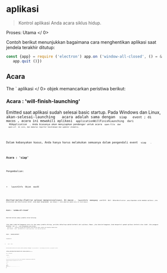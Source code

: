 # aplikasi

> Kontrol aplikasi Anda acara siklus hidup.

Proses:  Utama </ 0></p> 

Contoh berikut menunjukkan bagaimana cara menghentikan aplikasi saat jendela terakhir ditutup:

```javascript
const {app} = require ('electron') app.on ('window-all-closed', () = & gt; {
   app.quit ()})
```

## Acara

The ` aplikasi </ 0> objek memancarkan peristiwa berikut:</p>

<h3>Acara : 'will-finish-launching'</h3>

<p>Emitted saat aplikasi sudah selesai basic startup. Pada Windows dan Linux, <code> akan-selesai-launching </ 0>  acara adalah sama dengan <code> siap </ 0>  event ; di macos , acara ini mewakili aplikasi <code> applicationWillFinishLaunching </ 0> dari
 <code> NSApplication </ 0> . Anda biasanya akan menyiapkan pendengar untuk acara <code> open-file </ 0> dan
 <code> open-url </ 0> di sini, dan memulai reporter kecelakaan dan updater otomatis.</p>

<p>Dalam kebanyakan kasus, Anda hanya harus melakukan semuanya dalam pengendali event <code> siap </ 0>  .</p>

<h3>Acara : 'siap'</h3>

<p>Pengembalian:</p>

<ul>
<li><code> launchInfo </ 0> Objek <em> macOS </ 1></li>
</ul>

<p>Emitted ketika Elektron selesai menginisialisasi. Di macos , <code> launchInfo </ 0> memegang <code> userInfo </ 0> dari <code> NSUserNotification </ 0> yang digunakan untuk membuka aplikasi, jika diluncurkan dari Notification Center. Anda dapat menghubungi <code> app.isReady () </ 0> untuk memeriksa apakah acara ini telah dipecat.</p>

<h3>Acara : 'window-all-closed'</h3>

<p>Emitted ketika semua jendela telah ditutup.</p>

<p>Jika Anda tidak berlangganan acara ini dan semua jendela ditutup, perilaku defaultnya adalah berhenti dari aplikasi; Namun, jika Anda berlangganan, Anda mengontrol apakah aplikasi berhenti atau tidak. Jika pengguna menekan <code> Cmd + Q </ 0> , atau pengembang yang disebut
 <code> app.quit () </ 0> , Elektron pertama akan mencoba untuk menutup semua jendela dan kemudian memancarkan
 <code> akan- berhenti </ 0>  event , dan dalam hal ini <code> jendela-semua-ditutup </ 0>  acara tidak akan dipancarkan.</p>

<h3>Acara : 'sebelum-berhenti'</h3>

<p>Pengembalian:</p>

<ul>
<li><code> event </ 0>  Acara</li>
</ul>

<p>Emitted sebelum aplikasi mulai menutup jendela-jendelanya. Memanggil <code> event.preventDefault () </ 0> akan mencegah perilaku default, yang mengakhiri aplikasi.</p>

<p><strong> Catatan: </ 0> Jika aplikasi berhenti diprakarsai oleh <code> autoUpdater.quitAndInstall () </ 1> 
lalu <code> sebelum-berhenti </ 1> dipancarkan <em> setelah </ 2> memancarkan < 1> dekat </ 1>  acara pada semua jendela dan menutup mereka.</p>

<h3>Acara : 'akan-berhenti'</h3>

<p>Pengembalian:</p>

<ul>
<li><code> event </ 0>  Acara</li>
</ul>

<p>Emitted ketika semua jendela telah ditutup dan aplikasi akan berhenti. Memanggil <code> event.preventDefault () </ 0> akan mencegah perilaku default, yang mengakhiri aplikasi.</p>

<p>Lihat deskripsi <code> jendela-semua-ditutup </ 0>  acara untuk perbedaan antara <code> akan-berhenti </ 0> dan <code> jendela-semua-ditutup </ 0> peristiwa.</p>

<h3>Acara : 'berhenti'</h3>

<p>Pengembalian:</p>

<ul>
<li><code> event </ 0>  Acara</li>
<li><code> exitCode </ 0>  Integer</li>
</ul>

<p>Emitted saat aplikasi berhenti.</p>

<h3>Event : 'open-file' <em> macos </ 0></h3>

<p>Pengembalian:</p>

<ul>
<li><code> event </ 0>  Acara</li>
<li><code> path </ 0>  String</li>
</ul>

<p>Emitted saat pengguna ingin membuka file dengan aplikasi. The <code> open-file yang </ 0> 
event biasanya dipancarkan saat aplikasi sudah terbuka dan OS ingin menggunakan kembali aplikasi untuk membuka file. <code> open-file </ 0> juga dipancarkan saat sebuah file diturunkan ke dok dan aplikasi belum berjalan. Pastikan untuk mendengarkan <code> open-file yang </ 0>  acara sangat awal di startup aplikasi Anda untuk menangani kasus ini (bahkan sebelum <code> siap </ 0>  acara dipancarkan).</p>

<p>Anda harus menghubungi <code> event .preventDefault () </ 0> jika Anda ingin menangani acara ini .</p>

<p>Pada Windows , Anda harus mengurai <code> process.argv </ 0> (dalam proses utama) untuk mendapatkan filepath.</p>

<h3>Acara : 'buka-url' <em> macos </ 0></h3>

<p>Pengembalian:</p>

<ul>
<li><code> event </ 0>  Acara</li>
<li><code> url </ 0>  String</li>
</ul>

<p>Emitted saat pengguna ingin membuka URL dengan aplikasi. File <code> Info.plist <code> aplikasi Anda
 harus menentukan skema url di dalam kunci <code> CFBundleURLTypes </ 0> , dan set <code> NSPrincipalClass </ 0> ke <0> AtomApplication </ 0> .</p>

<p>Anda harus menghubungi <code> event .preventDefault () </ 0> jika Anda ingin menangani acara ini .</p>

<h3>Acara : 'aktifkan' <em> macOS </ 0></h3>

<p>Pengembalian:</p>

<ul>
<li><code> event </ 0>  Acara</li>
<li><code> hasVisibleWindows </ 0>  Boolean</li>
</ul>

<p>Emitted saat aplikasi diaktifkan. Berbagai tindakan dapat memicu acara ini , seperti meluncurkan aplikasi untuk pertama kalinya, mencoba meluncurkan ulang aplikasi saat sudah berjalan, atau mengklik ikon dok atau ikon taskbar.</p>

<h3>Acara : 'lanjutkan aktivitas' <em> macOS </ 0></h3>

<p>Pengembalian:</p>

<ul>
<li><code> event </ 0>  Acara</li>
<li><code> ketik </ 0> String - String yang mengidentifikasi aktivitas. Maps ke
 <a href="https://developer.apple.com/library/ios/documentation/Foundation/Reference/NSUserActivity_Class/index.html#//apple_ref/occ/instp/NSUserActivity/activityType"><code> NSUserActivity.activityType </ 0>.</li>
<li><code> userInfo </ 0> Objek - Berisi status spesifik aplikasi yang disimpan oleh aktivitas di perangkat lain.</li>
</ul>

<p>Emitted selama <a href="https://developer.apple.com/library/ios/documentation/UserExperience/Conceptual/Handoff/HandoffFundamentals/HandoffFundamentals.html"> Handoff </ 0> saat aktivitas dari perangkat lain ingin dilanjutkan. Anda harus menghubungi <code> event .preventDefault () </ 0> jika Anda ingin menangani acara ini .</p>

<p>Aktivitas pengguna hanya dapat dilanjutkan di aplikasi yang memiliki ID Tim pengembang yang sama dengan aplikasi sumber aktivitas dan yang mendukung jenis aktivitas.
Jenis aktivitas yang didukung ditentukan di aplikasi <code> Info.plist </ 0> di bawah tombol
 <code> NSUserActivityTypes </ 0> .</p>

<h3>Event : 'new-window-for-tab' <em> macOS </ 0></h3>

<p>Pengembalian:</p>

<ul>
<li><code> event </ 0>  Acara</li>
</ul>

<p>Emitted saat pengguna mengklik tombol tab baru macOS asli . Tombol tab baru hanya terlihat jika arus <code> BrowserWindow </ 0> memiliki
 <code> tabbingIdentifier </ 0></p>

<h3>Acara : 'browser-window-blur'</h3>

<p>Pengembalian:</p>

<ul>
<li><code> event </ 0>  Acara</li>
<li><code> jendela </ 0> Jendela Peramban</li>
</ul>

<p>Emitted ketika <a href="browser-window.md"> browserWindow </ 0> menjadi kabur.</p>

<h3>Acara : 'browser-window-focus'</h3>

<p>Pengembalian:</p>

<ul>
<li><code> event </ 0>  Acara</li>
<li><code> jendela </ 0> Jendela Peramban</li>
</ul>

<p>Emitted ketika <a href="browser-window.md"> browserWindow </ 0> terpusat.</p>

<h3>Acara : 'browser-window-created'</h3>

<p>Pengembalian:</p>

<ul>
<li><code> event </ 0>  Acara</li>
<li><code> jendela </ 0> Jendela Peramban</li>
</ul>

<p>Emitted ketika baru <a href="browser-window.md"> browserWindow </ 0> dibuat.</p>

<h3>Acara : 'isi web-dibuat'</h3>

<p>Pengembalian:</p>

<ul>
<li><code> event </ 0>  Acara</li>
<li><code> webContents </ 0> Konten Web</li>
</ul>

<p>Emitted ketika baru <a href="web-contents.md"> webContents </ 0> dibuat.</p>

<h3>Acara : 'sertifikat-kesalahan'</h3>

<p>Pengembalian:</p>

<ul>
<li><code> event </ 0>  Acara</li>
<li><code> webContents </ 0>  <a href="web-contents.md"> WebContents </ 1></li>
<li><code> url </ 0>  String</li>
<li><code> error </ 0>  String - Kode kesalahan</li>
<li><code> sertifikat </ 0>  <a href="structures/certificate.md"> Sertifikat </ 1></li>
<li><code>callback` Fungsi 

* ` isTrusted </ 0>  Boolean - Apakah akan mempertimbangkan sertifikat sebagai terpercaya</li>
</ul></li>
</ul>

<p>Emitted ketika gagal untuk memverifikasi <code> certificate </ 0> untuk <code> url </ 0> , untuk mempercayai sertifikat Anda harus mencegah perilaku default dengan
 <code> event.preventDefault () </ 0> dan memanggil < 0> callback (true) </ 0> .</p>

<pre><code class="javascript">const {app} = require ('electron') app.on ('certificate-error', ( event , webContents, url, error, certificate, callback) = & gt; {
   if (url === 'https: // github .com ') {
     // Verifikasi logika.
    event.preventDefault ()
     callback (true)
   } else {
     callback (false)
   }})
`</pre> 
  ### Acara : 'pilih-klien-sertifikat'
  
  Pengembalian:
  
  * ` event </ 0>  Acara</li>
<li><code> webContents </ 0>  <a href="web-contents.md"> WebContents </ 1></li>
<li><code> url </ 0> URL</li>
<li><code> certificateList </ 0>  <a href="structures/certificate.md"> Sertifikat [] </ 1></li>
<li><code>callback` Fungsi 
    * ` sertifikat </ 0>  <a href="structures/certificate.md"> Sertifikat </ 1> (opsional)</li>
</ul></li>
</ul>

<p>Emitted ketika sertifikat klien diminta.</p>

<p>The <code> url </ 0> sesuai dengan entri navigasi meminta sertifikat klien dan <code> callback </ 0> bisa disebut dengan entri disaring dari daftar. Menggunakan
 <code> event.preventDefault () </ 0> mencegah aplikasi menggunakan sertifikat pertama dari toko.</p>

<pre><code class="javascript">const {app} = require ('electron') app.on ('select-client-certificate', ( event , webContents, url, list, callback) = & gt; {
 event .preventDefault ()
 callback (daftar [0] ) })    
`</pre> 
      ### Acara : 'login'
      
      Pengembalian:
      
      * ` event </ 0>  Acara</li>
<li><code> webContents </ 0>  <a href="web-contents.md"> WebContents </ 1></li>
<li><code>permintaan` Obyek 
        * ` method </ 0>  String</li>
<li><code> url </ 0> URL</li>
<li><code> perujuk </ 0> URL</li>
</ul></li>
<li><code>authInfo` Obyek 
          * ` isProxy </ 0>  Boolean</li>
<li><code> skema </ 0>  String</li>
<li><code> host </ 0>  String</li>
<li><code> port </ 0>  Integer</li>
<li><code> realm </ 0>  String</li>
</ul></li>
<li><code>callback` Fungsi 
            * ` nama pengguna </ 0>  String</li>
<li><code> kata sandi </ 0>  String</li>
</ul></li>
</ul>

<p>Emitted ketika <code> webContents </ 0> ingin melakukan auth dasar.</p>

<p>Perilaku default adalah membatalkan semua otentikasi, untuk menimpa ini Anda harus mencegah perilaku default dengan <code> event.preventDefault () </ 0> dan panggil
 <code> callback (nama pengguna, kata sandi) </ 0> dengan kredensial.</p>

<pre><code class="javascript">const {app} = require ('electron') app.on ('login', ( event , webContents, request, authInfo, callback) = & gt; {
 event .preventDefault ()
 callback ('username', 'secret')} )    
`</pre> 
              ### Acara : 'proses gpu-jatuh'
              
              Pengembalian:
              
              * ` event </ 0>  Acara</li>
<li><code> terbunuh </ 0>  Boolean</li>
</ul>

<p>Emitted saat proses gpu macet atau terbunuh.</p>

<h3>Event : 'aksesibilitas-support-changed' <em> macOS </ 0>  <em> Windows </ 0></h3>

<p>Pengembalian:</p>

<ul>
<li><code> event </ 0>  Acara</li>
<li><code> aksesibilitasSupportEnabled </ 0>  Boolean - <code> true </ 0> saat dukungan aksesibilitas Chrome diaktifkan, <code> false </ 0> sebaliknya.</li>
</ul>

<p>Emitted saat dukungan aksesibilitas Chrome berubah. Peristiwa ini terjadi saat teknologi bantu, seperti pembaca layar, diaktifkan atau dinonaktifkan.
Lihat https://www.chromium.org/developers/design-documents/accessibility untuk lebih jelasnya.</p>

<h2>Metode</h2>

<p>The <code> aplikasi </ 0> objek memiliki metode berikut:</p>

<p><strong> Catatan: </ 0> Beberapa metode hanya tersedia pada sistem operasi tertentu dan diberi label seperti itu.</p>

<h3><code>app.quit ()`</h3> 
                Cobalah untuk menutup semua jendela. The ` sebelum-berhenti </ 0>  acara akan dipancarkan pertama. Jika semua jendela berhasil ditutup, <code> akan-berhenti </ 0>  acara akan dipancarkan dan secara default aplikasi akan mengakhiri.</p>

<p>Metode ini menjamin bahwa semua <code> beforeunload </ 0> dan <code> unload </ 0>  event handlers dijalankan dengan benar. Ada kemungkinan bahwa sebuah jendela membatalkan berhenti dengan mengembalikan <code> false </ 0> pada pengendali event < i > Beforeunload </ 0>  .</p>

<h3><code>app.exit ( [exitCode] )`</h3> 
                
                * ` exitCode </ 0>  Integer (opsional)</li>
</ul>

<p>Keluar segera dengan <code> exitCode </ 0> .  <code> exitCode </ 0> default ke 0.</p>

<p>Semua jendela akan ditutup segera tanpa meminta pengguna dan <code> sebelum-berhenti </ 0> 
dan <code> akan-berhenti </ 0> tidak akan dipancarkan.</p>

<h3><code>app.relaunch ( [options] )`</h3> 
                  * `pilihan` Objek (opsional) 
                    * ` args </ 0>  String [] - (opsional)</li>
<li><code> execPath </ 0>  String (opsional)</li>
</ul></li>
</ul>

<p>Luncurkan ulang aplikasi saat instance saat ini keluar.</p>

<p>Secara default, contoh baru akan menggunakan direktori kerja dan argumen baris perintah yang sama dengan instance saat ini. Bila <code> args </ 0> ditentukan, <code> args </ 0> akan dilewatkan sebagai argumen baris perintah. Ketika <code> execPath </ 0> dispesifikasikan,
 <code> execPath </ 0> akan dieksekusi untuk diluncurkan kembali alih-alih aplikasi saat ini.</p>

<p>Perhatikan bahwa metode ini tidak berhenti dari aplikasi saat dijalankan, Anda harus memanggil
 <code> app.quit </ 0> atau <code> app.exit </ 0> setelah memanggil <code> app.relaunch </ 0> ke buat aplikasi restart</p>

<p>Saat <code> app.relaunch </ 0> dipanggil berkali-kali, beberapa contoh akan dimulai setelah instance saat ini keluar.</p>

<p>Contoh untuk me-restart instance saat ini segera dan menambahkan argumen baris perintah baru ke instance baru:</p>

<pre><code class="javascript">const {app} = require ('electron') app.relaunch ({args: process.argv.slice (1) .concat (['- relaunch'])}) app.exit (0)
`</pre> 
                      ### `app.isReady ()`
                      
                      Mengembalikan ` Boolean </ 0> - <code> true </ 0> jika Elektron selesai menginisialisasi, <code> false </ 0> sebaliknya.</p>

<h3><code>app.focus ()`</h3> 
                      
                      Di Linux, fokus pada jendela yang pertama terlihat. Di macos , buat aplikasi yang aktif. Pada Windows , fokus pada jendela pertama aplikasi.
                      
                      ### ` app.hide () </ 0>  <em> macos </ 1></h3>

<p>Menyembunyikan semua jendela aplikasi tanpa meminimalkannya.</p>

<h3><code> app.show () </ 0>  <em> macos </ 1></h3>

<p>Menunjukkan jendela aplikasi setelah disembunyikan. Tidak secara otomatis memfokuskannya.</p>

<h3><code>app.getAppPath ()`
                      
                      Mengembalikan ` String </ 0> - Direktori aplikasi saat ini.</p>

<h3><code>app.getPath (nama)`</h3> 
                      
                      * ` nama </ 0>  String</li>
</ul>

<p>Mengembalikan <code> String </ 0> - Path ke direktori khusus atau file yang terkait dengan <code> nama </ 0> . Pada kegagalan sebuah <code> Error </ 0> dilempar.</p>

<p>Anda dapat meminta jalur berikut dengan namanya:</p>

<ul>
<li><code> home </ 0> Direktori home pengguna.</li>
<li><code>data aplikasi` Direktori data aplikasi per pengguna, yang secara default menunjuk ke: 
                        * ` % APPDATA% </ 0> di Windows</li>
<li><code> $ XDG_CONFIG_HOME </ 0> atau <code> ~ / .config </ 0> di Linux</li>
<li><code> ~ / Library / Application Support </ 0> di macos</li>
</ul></li>
<li><code> userData </ 0> Direktori untuk menyimpan file konfigurasi aplikasi Anda, yang secara default merupakan direktori <code> appData </ 0> yang ditambahkan dengan nama aplikasi Anda.</li>
<li><code> temp </ 0> Direktori sementara.</li>
<li><code> exe </ 0> File eksekusi saat ini.</li>
<li><code> modul </ 0> The <code> libchromiumcontent </ 0> perpustakaan.</li>
<li><code> desktop </ 0> Direktori Desktop pengguna saat ini.</li>
<li><code> dokumen </ 0> Direktori untuk "My Documents" pengguna.</li>
<li><code> download </ 0> Direktori untuk download pengguna.</li>
<li><code> musik </ 0> Direktori untuk musik pengguna.</li>
<li><code> gambar </ 0> Direktori untuk gambar pengguna.</li>
<li><code> video </ 0> Direktori untuk video pengguna.</li>
<li><code> pepperFlashSystemPlugin </ 0>   Path lengkap ke versi sistem plugin Pepper Flash.</li>
</ul>

<h3><code>app.getFileIcon (path [, options], callback)`</h3> 
                          * ` path </ 0>  String</li>
<li><code>pilihan` Objek (opsional) 
                            * `ukuran` Tali 
                              * ` kecil </ 0> - 16x16</li>
<li><code> normal </ 0> - 32x32</li>
<li><code> besar </ 0> - 48x48 di <em> Linux </ 1> , 32x32 pada <em> Windows </ 1> , tidak didukung di <em> macOS </ 1> .</li>
</ul></li>
</ul></li>
<li><code>callback` Fungsi 
                                * ` error </ 0> Kesalahan</li>
<li><code> ikon </ 0>  <a href="native-image.md"> NativeImage </ 1></li>
</ul></li>
</ul>

<p>Mengambil ikon terkait jalur.</p>

<p>Pada <em> Windows </ 0> , ada 2 macam ikon:</p>

<ul>
<li>Ikon terkait dengan ekstensi file tertentu, seperti <code> .mp3 </ 0> , <code> .png </ 0> , dll.</li>
<li>Ikon di dalam file itu sendiri, seperti <code> .exe </ 0> , <code> .dll </ 0> , <code> .ico </ 0> .</li>
</ul>

<p>Pada <em> Linux </ 0> dan <em> macOS </ 0> , ikon bergantung pada aplikasi yang terkait dengan jenis file mime.</p>

<h3><code>app.setPath (nama, path)`</h3> 
                                  * ` nama </ 0>  String</li>
<li><code> path </ 0>  String</li>
</ul>

<p>Menimpa <code> path </ 0> ke direktori khusus atau file yang terkait dengan <code> nama </ 0> . Jika path menentukan direktori yang tidak ada, direktori akan dibuat dengan metode ini. Pada kegagalan sebuah <code> Error </ 0> dilempar.</p>

<p>Anda hanya dapat menimpa jalur dari <code> nama </ 0> didefinisikan dalam <code> app.getPath </ 0> .</p>

<p>Secara default, cookie dan cache halaman web akan disimpan di bawah 
direktori <code> userData </ 0> . Jika Anda ingin mengubah lokasi ini, Anda harus mengganti
 path <code> userData </ 0> sebelum event <code> ready </ 0>  dari modul <code> app </ 0> dipancarkan.</p>

<h3><code>app.getVersion ()`</h3> 
                                    Mengembalikan ` String </ 0> - Versi aplikasi yang dimuat. Jika tidak ada versi yang ditemukan di file <code> package.json </ 0> aplikasi, versi dari paket saat ini atau yang dapat dijalankan akan dikembalikan.</p>

<h3><code>app.getName ()`</h3> 
                                    
                                    Mengembalikan ` String </ 0> - Nama aplikasi saat ini, yang merupakan nama di file <code> package.json </ 0> aplikasi
 .</p>

<p>Biasanya <code> nama </ 0> bidang <code> package.json </ 0> adalah nama lowercased singkat, menurut NPM modul spec. Anda juga harus menentukan bidang <code> productName </ 0> 
, yang merupakan nama lengkap kapitalisasi aplikasi Anda, dan mana yang lebih disukai dari <code> nama </ 0> oleh Elektron .</p>

<h3><code>app.setName (nama)`</h3> 
                                    
                                    * ` nama </ 0>  String</li>
</ul>

<p>Ganti nama aplikasi saat ini.</p>

<h3><code>app.getLocale ()`</h3> 
                                      Mengembalikan `` String </ 0> - Lokal aplikasi saat ini. Nilai pengembalian yang mungkin didokumentasikan
 <a href="locales.md"> di sini </ 1> .</p>

<p><strong> Catatan: </ 0> Saat mendistribusikan aplikasi yang dikemas, Anda juga harus mengirimkan
 map <code> locales </ 1> .</p>

<p><strong> Catatan: </ 0> Pada Windows Anda harus meneleponnya setelah <code> ready </ 1> dipancarkan.</p>

<h3><code> app.addRecentDocument (path) </ 0>  <em> macos </ 1>  <em> Windows </ 1></h3>

<ul>
<li><code> path </ 0>  String</li>
</ul>

<p>Menambahkan <code> path </ 0> ke daftar dokumen terbaru.</p>

<p>Daftar ini dikelola oleh OS. Pada Windows Anda bisa mengunjungi daftar dari task bar, dan di macos Anda bisa mengunjunginya dari menu dock .</p>

<h3><code> app.clearRecentDocuments () </ 0>  <em> macos </ 1>  <em> Windows </ 1></h3>

<p>Menghapus daftar dokumen terbaru</p>

<h3><code> app.setAsDefaultProtocolClient (protokol [, path, args]) </ 0>  <em> macOS </ 1>  <em> Windows </ 1></h3>

<ul>
<li><code> protocol </ 0>  String - Nama protokol Anda, tanpa <code> : // </ 0> . Jika Anda ingin aplikasi Anda menangani tautan <code> elektron : // </ 0> , hubungi metode ini dengan <code> elektron </ 0> sebagai parameternya.</li>
<li><code> path </ 0>  String (opsional) <em> Windows </ 1> - Default ke <code> process.execPath </ 0></li>
<li><code> args </ 0>  String [] (opsional) <em> Windows </ 1> - Default ke array kosong</li>
</ul>

<p>Mengembalikan <code> Boolean </ 0> - Apakah panggilan berhasil.</p>

<p>Metode ini menetapkan executable saat ini sebagai pengendali default untuk sebuah protokol (alias skema URI). Ini memungkinkan Anda mengintegrasikan aplikasi Anda lebih dalam ke dalam sistem operasi. Setelah terdaftar, semua link dengan <code> your-protocol: // </ 0> akan dibuka dengan executable saat ini. Seluruh link, termasuk protokol, akan diteruskan ke aplikasi Anda sebagai parameter.</p>

<p>Pada Windows Anda dapat menyediakan jalur parameter opsional, jalur ke executable Anda, dan args, serangkaian argumen yang akan dikirimkan ke executable Anda saat diluncurkan.</p>

<p><strong> Catatan: </ 0> Pada macos , Anda hanya dapat mendaftarkan protokol yang telah ditambahkan ke aplikasi <code> info.plist </ 1> , yang tidak dapat diubah saat runtime. Namun Anda dapat mengubah file dengan editor teks sederhana atau skrip selama waktu pembuatan.
Silahkan lihat <a href="https://developer.apple.com/library/ios/documentation/General/Reference/InfoPlistKeyReference/Articles/CoreFoundationKeys.html#//apple_ref/doc/uid/TP40009249-102207-TPXREF115"> dokumentasi Apple </ 0> untuk rincian.</p>

<p>The API menggunakan Windows Registry dan LSSetDefaultHandlerForURLScheme internal.</p>

<h3><code> app.removeAsDefaultProtocolClient (protokol [, path, args]) </ 0>  <em> macos </ 1>  <em> Windows </ 1></h3>

<ul>
<li><code> protocol </ 0>  String - Nama protokol Anda, tanpa <code> : // </ 0> .</li>
<li><code> path </ 0>  String (opsional) <em> Windows </ 1> - Default ke <code> process.execPath </ 0></li>
<li><code> args </ 0>  String [] (opsional) <em> Windows </ 1> - Default ke array kosong</li>
</ul>

<p>Mengembalikan <code> Boolean </ 0> - Apakah panggilan berhasil.</p>

<p>Metode ini memeriksa apakah saat ini dapat dieksekusi sebagai pengendali default untuk sebuah protokol (alias skema URI). Jika demikian, itu akan menghapus aplikasi sebagai penangan default.</p>

<h3><code> app.isDefaultProtocolClient (protokol [, path, args]) </ 0>  <em> macos </ 1>  <em> Windows </ 1></h3>

<ul>
<li><code> protocol </ 0>  String - Nama protokol Anda, tanpa <code> : // </ 0> .</li>
<li><code> path </ 0>  String (opsional) <em> Windows </ 1> - Default ke <code> process.execPath </ 0></li>
<li><code> args </ 0>  String [] (opsional) <em> Windows </ 1> - Default ke array kosong</li>
</ul>

<p>Mengembalikan <code> Boolean </ 0></p>

<p>Metode ini memeriksa apakah executable saat ini adalah default handler untuk sebuah protokol (alias skema URI). Jika demikian, itu akan kembali benar. Jika tidak, itu akan kembali salah.</p>

<p><strong> Catatan: </ 0> Pada macos , Anda dapat menggunakan metode ini untuk memeriksa apakah aplikasi telah terdaftar sebagai pengendali protokol default untuk sebuah protokol. Anda juga dapat memverifikasi ini dengan memeriksa <code> ~ / Library / Preferences / com.apple.LaunchServices.plist </ 0> pada
 mesin macos . Silahkan lihat
 <a href="https://developer.apple.com/library/mac/documentation/Carbon/Reference/LaunchServicesReference/#//apple_ref/c/func/LSCopyDefaultHandlerForURLScheme"> dokumentasi Apple </ 0> untuk rincian.</p>

<p>The API menggunakan Windows Registry dan LSCopyDefaultHandlerForURLScheme internal.</p>

<h3><code> app.setUserTasks (tugas) </ 0>  <em> Windows </ 1></h3>

<ul>
<li><code> tugas </ 0>  <a href="structures/task.md"> Tugas [] </ 1> - Array dari <code> Tugas </ 0> objek</li>
</ul>

<p>Tambahkan <code> tugas </ 0> ke kategori <a href="http://msdn.microsoft.com/en-us/library/windows/desktop/dd378460(v=vs.85).aspx#tasks"> Tugas </ 1> JumpList di Windows .</p>

<p><code> tugas </ 0> adalah berbagai dari <a href="structures/task.md"><code> Tugas </ 1> benda.</p>

<p>Mengembalikan <code> Boolean </ 0> - Apakah panggilan berhasil.</p>

<p><strong> Catatan: </ 0> Jika Anda ingin menyesuaikan Daftar Langsung gunakan lebih banyak lagi
 <code> app.setJumpList (categories) </ 1> .</p>

<h3><code> app.getJumpListSettings () </ 0>  <em> Windows </ 1></h3>

<p>Mengembalikan <code> Objek </ 0> :</p>

<ul>
<li><code> minItems </ 0>  Integer - The minimum jumlah item yang akan ditampilkan dalam Daftar Langsung (untuk penjelasan lebih rinci tentang nilai ini melihat
 <a href="https://msdn.microsoft.com/en-us/library/windows/desktop/dd378398(v=vs.85).aspx"> MSDN docs </ 1> ).</li>
<li><code> removedItems </ 0>  <a href="structures/jump-list-item.md"> JumpListItem [] </ 1> - Array dari <code> JumpListItem </ 0> objek yang sesuai dengan item yang telah dihapus pengguna dari kategori khusus dalam Daftar Langsung. Item ini tidak boleh ditambahkan kembali ke Daftar Langsung di 
panggilan <strong> berikutnya </ 0> ke <code> app.setJumpList () </ 1> , Windows tidak akan menampilkan kategori khusus yang berisi salah satu dari yang dihapus item.</li>
</ul>

<h3><code> app.setJumpList (kategori) </ 0>  <em> Windows </ 1></h3>

<ul>
<li><code> kategori </ 0>  <a href="structures/jump-list-category.md"> JumpListCategory [] </ 1> atau <code> nol </ 0> - Array of <code> JumpListCategory </ 0> benda.</li>
</ul>

<p>Mengatur atau menghapus Daftar Langsung kustom untuk aplikasi, dan mengembalikan salah satu dari string berikut:</p>

<ul>
<li><code> ok </ 0> - Tidak ada yang salah.</li>
<li><code> error </ 0> - Satu atau beberapa kesalahan terjadi, aktifkan logging runtime untuk mengetahui kemungkinan penyebabnya.</li>
<li><code> invalidSeparatorError </ 0> - Upaya dilakukan untuk menambahkan pemisah ke kategori khusus dalam Daftar Langsung. Pemisah hanya diperbolehkan dalam kategori <code> Tugas </ 0> standar .</li>
<li><code> fileTypeRegistrationError </ 0> - Upaya dilakukan untuk menambahkan tautan file ke Daftar Langsung untuk jenis file yang tidak terdaftar dalam aplikasi.</li>
<li><code> customCategoryAccessDeniedError </ 0> - Kategori khusus tidak dapat ditambahkan ke Daftar Langsung karena pengaturan kebijakan privasi atau grup pengguna.</li>
</ul>

<p>Jika <code> kategori </ 0> adalah <code> null </ 0> daftar Jump kustom yang telah ditetapkan sebelumnya (jika ada) akan diganti oleh Daftar Langsung standar untuk aplikasi (dikelola oleh Windows ).</p>

<p><strong> Catatan: </ 0> Jika objek <code> JumpListCategory </ 1> tidak memiliki <code> tipe </ 1> atau <code> nama </ 1> 
properti yang ditetapkan maka <code> tipe < / 1> diasumsikan <code> tugas </ 1> . Jika <code> nama </ 0> properti diatur tetapi <code> ketik </ 0> properti dihilangkan maka <code> ketik </ 0> diasumsikan
 <code> kustom </ 0> .</p>

<p><strong> Catatan: </ 0> Pengguna dapat menghapus item dari kategori khusus, dan Windows tidak mengizinkan item yang dihapus ditambahkan ke dalam kategori khusus sampai <strong> setelah </ 0> 
panggilan sukses berikutnya ke <code> app.setJumpList (kategori) </ 1> . Setiap usaha untuk menambahkan kembali item yang dihapus ke kategori khusus lebih awal dari pada itu akan mengakibatkan keseluruhan kategori khusus dihilangkan dari Daftar Langsung. Daftar item yang dihapus dapat diperoleh dengan menggunakan <code> app.getJumpListSettings () </ 0> .</p>

<p>Berikut adalah contoh sederhana untuk membuat Daftar Langsung kustom:</p>

<pre><code class="javascript">const {app} = require ('electron') app.setJumpList ([
   {
     type: 'custom',
     name: 'Proyek Terbaru',
     item: [
       {type: 'file', path: 'C: \\ Projects \\ project1.proj '},
       {type:' file ', path:' C: \\ Projects \\ project2.proj '}
     ]
   },
   {// memiliki nama jadi `type` diasumsikan sebagai     nama " custom "
 : 'Tools',
     item: [
       {
         type: 'task',
         title: 'Tool A',
         program: process.execPath,
         args: '--run-tool-a',
         icon: process.execPath,
         iconIndex: 0,
         deskripsi : 'Runs Tool A'
       },
       {
         type: 'task',
        judul: 'Alat B',
         program: process.execPath,
        args: '--run-tool-b',
         icon: process.execPath,
         iconIndex: 0,
         description: 'Runs Tool B'
       }
     ]
   },
 {type: 'frequent'} ,
 {// tidak memiliki nama dan tipe tidak ada Jadi `tipe` diasumsikan sebagai item " tugas "
 : [
 {
 type: 'task',
 title: 'New Project',
 program: process.execPath,
 args: '--new-project',
 deskripsi: 'Buat yang baru proyek.'
},
 {type: 'separator'} ,
 {
 type: 'task',
 title: 'Recover Project',
 program: process.execPath,
 args: '--recover-project',
 deskripsi: '
                                                                                                                            
``</pre> 
                                      
                                      ### `app.makeSingleInstance (callback)`
                                      
                                      * `callback` Fungsi 
                                        * ` argv </ 0>  String [] - Sebuah array dari argumen baris perintah kedua</li>
<li><code> workingDirectory </ 0>  String - Direktori kerja contoh kedua</li>
</ul></li>
</ul>

<p>Mengembalikan <code> Boolean </ 0> .</p>

<p>Metode ini membuat aplikasi Anda menjadi Aplikasi Instan Tunggal - alih-alih membiarkan beberapa contoh aplikasi Anda berjalan, ini akan memastikan bahwa hanya satu contoh aplikasi Anda yang berjalan, dan contoh lainnya memberi isyarat contoh ini dan keluar.</p>

<p><code> callback </ 0> akan dipanggil oleh instance pertama dengan <code> callback (argv, workingDirectory) </ 0> 
ketika instance kedua telah dieksekusi. <code> argv </ 0> adalah argumen argumen baris kedua dari Array , dan <code> workingDirectory </ 0> adalah direktori kerja saat ini. Biasanya aplikasi merespon hal ini dengan membuat jendela utama mereka fokus dan tidak diminimalisir.</p>

<p>The <code> callback </ 0> dijamin akan dieksekusi setelah <code> siap </ 0>  acara dari <code> aplikasi </ 0> 
akan dipancarkan.</p>

<p>Metode ini mengembalikan <code> false </ 0> jika proses Anda adalah contoh utama aplikasi dan aplikasi Anda harus terus dimuat. Dan mengembalikan <code> true </ 0> jika proses Anda telah mengirimkan parameternya ke instance lain, dan Anda harus segera berhenti.</p>

<p>Pada macOS , sistem memberlakukan instance tunggal secara otomatis saat pengguna mencoba membuka instance kedua aplikasi Anda di Finder, dan acara <code> open-file </ 0> dan <code> open-url </ 0> 
akan dipancarkan untuk bahwa. Namun saat pengguna memulai aplikasi Anda di jalur perintah mekanisme contoh tunggal sistem akan dilewati dan Anda harus menggunakan metode ini untuk memastikan satu contoh.</p>

<p>Contoh mengaktifkan jendela contoh utama saat instance kedua dimulai:</p>

<pre><code class="javascript">const {app} = require ('electron') biarkan myWindow = null const isSecondInstance = app.makeSingleInstance ((commandLine, workingDirectory) = & gt; {
   // Seseorang mencoba untuk menjalankan instance kedua, kita harus memusatkan jendela kita.
  jika (myWindow) {
     if (myWindow.isMinimized ()) myWindow.restore ()
     myWindow.focus ()
   }}) if (isSecondInstance) {
   app.quit ()} // buat myWindow, muat sisa aplikasi, dll. ...
app.on ('siap', () = & gt; {})
`</pre> 
                                          ### `app.releaseSingleInstance ()`
                                          
                                          Rilis semua kunci yang diciptakan oleh ` makeSingleInstance </ 0> . Ini akan memungkinkan beberapa contoh aplikasi sekali lagi berjalan berdampingan.</p>

<h3><code> app.setUserAktivitas (ketik, userInfo [, webpageURL]) </ 0>  <em> macos </ 1></h3>

<ul>
<li><code> ketik </ 0>  String - Unik mengidentifikasi aktivitas. Maps ke
 <a href="https://developer.apple.com/library/ios/documentation/Foundation/Reference/NSUserActivity_Class/index.html#//apple_ref/occ/instp/NSUserActivity/activityType"><code> NSUserActivity.activityType </ 0> .</li>
<li><code> userInfo </ 0> Objek - Negara khusus aplikasi untuk disimpan untuk digunakan oleh perangkat lain.</li>
<li><code> webpageURL </ 0>  String (opsional) - Halaman web dimuat di browser jika tidak ada aplikasi yang sesuai untuk dipasang pada perangkat yang dilanjutkan. Skema ini harus <code> http </ 0> atau <code> https </ 0> .</li>
</ul>

<p>Membuat <code> NSUserActivity </ 0> dan menetapkannya sebagai aktivitas saat ini. Aktivitas ini memenuhi syarat untuk <a href="https://developer.apple.com/library/ios/documentation/UserExperience/Conceptual/Handoff/HandoffFundamentals/HandoffFundamentals.html"> Handoff </ 0> ke perangkat lain sesudahnya.</p>

<h3><code> app.getCurrentActivityType () </ 0>  <em> macos </ 1></h3>

<p>Mengembalikan <code> String </ 0> - Jenis aktivitas yang sedang berjalan.</p>

<h3><code> app.setAppUserModelId (id) </ 0>  <em> Windows </ 1></h3>

<ul>
<li><code> id </ 0>  String</li>
</ul>

<p>Ubah < ID > User ID Model Aplikasi </ 0> menjadi <code> id </ 1> .</p>

<h3><code> app.importCertificate (opsi, callback) </ 0>  <em> LINUX </ 1></h3>

<ul>
<li><code>pilihan` Obyek 
                                          
                                          * ` sertifikat </ 0>  String - Path untuk berkas pkcs12.</li>
<li><code> kata sandi </ 0>  String - Passphrase untuk sertifikat.</li>
</ul></li>
<li><code>callback` Fungsi 
                                            * ` hasil </ 0>  Integer - Hasil impor.</li>
</ul></li>
</ul>

<p>Impor sertifikat dalam format pkcs12 ke toko sertifikat platform.
<code> callback </ 0> dipanggil dengan <code> hasil </ 0> dari operasi impor, nilai <code> 0 </ 0> 
menunjukkan keberhasilan sementara nilai lainnya mengindikasikan kegagalan menurut kromium  <a href="https://code.google.com/p/chromium/codesearch#chromium/src/net/base/net_error_list.h"> net_error_list </ 1> .</p>

<h3><code>app.disableHardwareAcceleration ()`</h3> 
                                              Nonaktifkan akselerasi perangkat keras untuk aplikasi saat ini.
                                              
                                              Metode ini hanya bisa dipanggil sebelum aplikasi sudah siap.
                                              
                                              ### `app.disableDomainBlockingFor3DAPIs ()`
                                              
                                              Secara default, Chromium menonaktifkan API 3D (misalnya WebGL) sampai dimulai ulang per basis domain jika proses GPU mogok terlalu sering. Fungsi ini menonaktifkan perilaku itu.
                                              
                                              Metode ini hanya bisa dipanggil sebelum aplikasi sudah siap.
                                              
                                              ### ` app.getAppMemoryInfo () </ 0>  <em> Tidak berlaku lagi </ 1></h3>

<p>Pengembalian <a href="structures/process-metric.md"><code> ProcessMetric [] </ 0> :   Array dari <code> ProcessMetric </ 1> benda-benda yang sesuai dengan memori dan penggunaan cpu statistik dari semua proses yang terkait dengan aplikasi.
<strong> Catatan: </ 0> Metode ini tidak berlaku lagi, gunakan <code> app.getAppMetrics () </ 1> .</p>

<h3><code>app.getAppMetrics ()`
                                              
                                              Pengembalian ` ProcessMetric [] </ 0> :   Array dari <code> ProcessMetric </ 1> benda-benda yang sesuai dengan memori dan penggunaan cpu statistik dari semua proses yang terkait dengan aplikasi.</p>

<h3><code>app.getGpuFeatureStatus ()`</h3> 
                                              
                                              Mengembalikan ` GPUFeatureStatus </ 0> - Status Fitur Gambar dari <code> chrome: // gpu / </ 1> .</p>

<h3><code> app.setBadgeCount (count) </ 0>  <em> Linux </ 1>  <em> macos </ 1></h3>

<ul>
<li><code> hitung </ 0>  Integer</li>
</ul>

<p>Mengembalikan <code> Boolean </ 0> - Apakah panggilan berhasil.</p>

<p>Menetapkan lencana penghitung untuk aplikasi saat ini. Menetapkan hitungan ke<code>0` akan menyembunyikan lencana</p> 
                                              
                                              Di macos itu terlihat di ikon dermaga. Di Linux hanya bekerja untuk Unity launcher,
                                              
                                              **Note:** Unity launcher mensyaratkan adanya a `.desktop` file untuk bekerja, untuk informasi lebih lanjut silahkan baca[Desktop Environment Integration](../tutorial/desktop-environment-integration.md#unity-launcher-shortcuts-linux).
                                              
                                              ### ` app.getBadgeCount () </ 0>  <em> Linux </ 1>  <em> macos </ 1></h3>

<p>Mengembalikan <code> Integer </ 0> - Nilai saat ini ditampilkan di lencana penghitung.</p>

<h3><code> app.isUnityRunning () </ 0>  <em> Linux </ 1></h3>

<p>Mengembalikan <code> Boolean </ 0> - Apakah lingkungan desktop saat ini adalah Unity launcher.</p>

<h3><code> app.getLoginItemSettings ( [options] ) </ 0>  <em> macos </ 1>  <em> Windows </ 1></h3>

<ul>
<li><code>pilihan` Objek (opsional) 
                                              
                                              * ` path </ 0>  String (opsional) <em> Windows </ 1> - Jalur yang dapat dieksekusi untuk dibandingkan dengan. Default ke <code> process.execPath </ 0> .</li>
<li><code> args </ 0>  String [] (opsional) <em> Windows </ 1> - Argumen baris perintah untuk membandingkan lawan. Default ke array kosong .</li>
</ul></li>
</ul>

<p>Jika Anda memberikan <code> path </ 0> dan <code> args </ 0> pilihan untuk <code> app.setLoginItemSettings </ 0> maka Anda harus melewati argumen yang sama di sini untuk <code> openAtLogin </ 0> untuk diatur dengan benar</p>

<p>Mengembalikan <code> Objek </ 0> :</p>

<ul>
<li><code>openAtLogin` Boolean - `true` if the app is set to open at login.
                                              * ` openAsHidden </ 0>  Boolean - <code> true </ 0> jika aplikasi disetel untuk dibuka sebagai tersembunyi saat masuk. Pengaturan ini hanya didukung pada macos .</li>
<li><code> isOpenedAtLogin </ 0>  Boolean - <code> true </ 0> jika aplikasi dibuka saat masuk secara otomatis. Pengaturan ini hanya didukung pada macos .</li>
<li><code>wasOpenedAsHidden` Boolean - `true` if the app was opened as a hidden login item. Ini menunjukkan bahwa aplikasi tidak boleh membuka jendela saat startup. Pengaturan ini hanya didukung pada macos .
                                              * ` restoreState </ 0>  Boolean - <code> true </ 0> jika aplikasi dibuka sebagai item masuk yang harus mengembalikan negara dari sesi sebelumnya. Ini menunjukkan bahwa apl harus mengembalikan jendela yang buka terakhir kali aplikasi ditutup. Pengaturan ini hanya didukung pada macos .</li>
</ul>

<p><strong>Note:</strong> This API has no effect on <a href="../tutorial/mac-app-store-submission-guide.md">MAS builds</a>.</p>

<h3><code> app.setLoginItemSettings (pengaturan) </ 0>  <em> macOS </ 1>  <em> Windows </ 1></h3>

<ul>
<li><code>settings` Obyek 
                                                * `` openAtLogin </ 0>  Boolean (opsional) - <code> true </ 0> untuk membuka aplikasi saat masuk, <code> false </ 0> untuk menghapus aplikasi sebagai item masuk. Default ke <code> false </ 0> .</li>
<li><code> openAsHidden </ 0>  Boolean (opsional) - <code> true </ 0> untuk membuka aplikasi sebagai tersembunyi. Default ke
 <code> false </ 0> . Pengguna dapat mengedit setelan ini dari Preferensi Sistem jadi
 <code> app.getLoginItemStatus (). BeenOpenedAsHidden </ 0> harus diperiksa saat aplikasi dibuka untuk mengetahui nilai saat ini. Pengaturan ini hanya didukung pada
 macos .</li>
<li><code> path </ 0>  String (opsional) <em> Windows </ 1> - Eksekusi untuk diluncurkan saat login. Default ke <code> process.execPath </ 0> .</li>
<li><code> args </ 0>  String [] (opsional) <em> Windows </ 1> - Argumen baris perintah untuk lolos ke eksekusi. Default ke array kosong . Berhati-hatilah untuk membungkus jalan dengan tanda petik.</li>
</ul></li>
</ul>

<p>Tetapkan setelan item masuk aplikasi.</p>

<p>Untuk bekerja dengan < AutoUpdater <code> Elektron </ 0> pada Windows , yang menggunakan <a href="https://github.com/Squirrel/Squirrel.Windows"> Squirrel </ 1> , Anda ingin menyetel jalur peluncuran ke Update.exe, dan meneruskan argumen yang menentukan nama aplikasi Anda. Sebagai contoh:</p>

<pre><code class="javascript">const appFolder = path.dirname (process.execPath) const updateExe = path.resolve (appFolder, '..', 'Update.exe') const exeName = path.basename (process.execPath) app.setLoginItemSettings ({
   openAtLogin: true ,
   path: updateExe,
   args: [
     '--processStart', `" $ {exeName} "`,
     '--process-start-args', `" --hidden "`
   ]})
``</pre> 
                                                  ** Catatan: </ 0> ini API tidak berpengaruh pada  MAS membangun </ 1> .</p> 
                                                  
                                                  ### ` app.isAccessibilitySupportEnabled () </ 0>  <em> macOS </ 1>  <em> Windows </ 1></h3>

<p>Mengembalikan <code> Boolean </ 0> - <code> true </ 0> jika dukungan aksesibilitas Chrome diaktifkan,
 <code> salah </ 0> sebaliknya. API ini akan mengembalikan <code> true </ 0> jika penggunaan teknologi bantu, seperti pembaca layar, telah terdeteksi. Lihat https://www.chromium.org/developers/design-documents/accessibility untuk lebih jelasnya.</p>

<h3><code> app.setAboutPanelOptions (opsi) </ 0>  <em> macOS </ 1></h3>

<ul>
<li><code>pilihan` Obyek 
                                                  
                                                  * ` applicationName </ 0>  String (opsional) - Nama aplikasi.</li>
<li><code> applicationVersion </ 0>  String (opsional) - Versi aplikasi.</li>
<li><code> hak cipta </ 0>  String (opsional) - Informasi hak cipta.</li>
<li><code> kredit </ 0>  String (opsional) - Informasi kredit.</li>
<li><code> version </ 0>  String (opsional) - Nomor versi pembuatan aplikasi .</li>
</ul></li>
</ul>

<p>Tetapkan opsi tentang panel. Ini akan menimpa nilai yang didefinisikan di file <code> .plist </ 0> aplikasi
 . Lihat <a href="https://developer.apple.com/reference/appkit/nsapplication/1428479-orderfrontstandardaboutpanelwith?language=objc"> dokumentasi Apple </ 0> untuk detail lebih lanjut.</p>

<h3><code>app.commandLine.appendSwitch (beralih [, nilai])`</h3> 
                                                    * ` switch </ 0>  String - Sakelar baris perintah</li>
<li><code> value </ 0>  String (opsional) - Nilai untuk saklar yang diberikan</li>
</ul>

<p>Tambahkan peralihan (dengan <code> nilai opsional </ 0> ) ke baris perintah Chromium.</p>

<p><strong>Note:</strong> This will not affect <code>process.argv`, and is mainly used by developers to control some low-level Chromium behaviors.</p> 
                                                      ### `app.commandLine.appendArgument(value)`
                                                      
                                                      * `value` String - The argument to append to the command line
                                                      
                                                      Tambahkan argumen ke baris perintah Chromium. Argumen akan dikutip dengan benar.
                                                      
                                                      **Note:** This will not affect `process.argv`.
                                                      
                                                      ### `app.enableMixedSandbox()` *Experimental* *macOS* *Windows*
                                                      
                                                      Mengaktifkan mode kotak pasir campuran di aplikasi.
                                                      
                                                      Metode ini hanya bisa dipanggil sebelum aplikasi sudah siap.
                                                      
                                                      ### `app.dock.bounce([type])` *macOS*
                                                      
                                                      * `type` String (optional) - Can be `critical` or `informational`. The default is `informational`
                                                      
                                                      When `critical` is passed, the dock icon will bounce until either the application becomes active or the request is canceled.
                                                      
                                                      When `informational` is passed, the dock icon will bounce for one second. However, the request remains active until either the application becomes active or the request is canceled.
                                                      
                                                      Returns `Integer` an ID representing the request.
                                                      
                                                      ### `app.dock.cancelBounce(id)` *macOS*
                                                      
                                                      * `id` Integer
                                                      
                                                      Cancel the bounce of `id`.
                                                      
                                                      ### `app.dock.downloadFinished(filePath)` *macOS*
                                                      
                                                      * `filePath` String
                                                      
                                                      Memantapkan Download stack jika filePath ada di dalam folder Downloads.
                                                      
                                                      ### `app.dock.setBadge(text)` *macOS*
                                                      
                                                      * `text` String
                                                      
                                                      Menetapkan string yang akan ditampilkan di area badging dermaga.
                                                      
                                                      ### `app.dock.getBadge()` *macOS*
                                                      
                                                      Returns `String` - The badge string of the dock.
                                                      
                                                      ### `app.dock.hide()` *macOS*
                                                      
                                                      Sembunyikan ikon dok.
                                                      
                                                      ### `app.dock.show()` *macOS*
                                                      
                                                      Tampilkan ikon dok.
                                                      
                                                      ### `app.dock.isVisible()` *macOS*
                                                      
                                                      Returns `Boolean` - Whether the dock icon is visible. The `app.dock.show()` call is asynchronous so this method might not return true immediately after that call.
                                                      
                                                      ### `app.dock.setMenu(menu)` *macOS*
                                                      
                                                      * ` menu </ 0>  <a href="menu.md"> Menu </ 1></li>
</ul>

<p>Mengatur aplikasi <a href="https://developer.apple.com/library/mac/documentation/Carbon/Conceptual/customizing_docktile/concepts/dockconcepts.html#//apple_ref/doc/uid/TP30000986-CH2-TPXREF103"> dock menu </ 0>.</p>

<h3><code> app.dock.setIcon (gambar) </ 0>  <em> macos </ 1></h3>

<ul>
<li><code> gambar </ 0> ( <a href="native-image.md"> NativeImage </ 1> | String )</li>
</ul>

<p>Sets the <code>image` associated with this dock icon.</p>